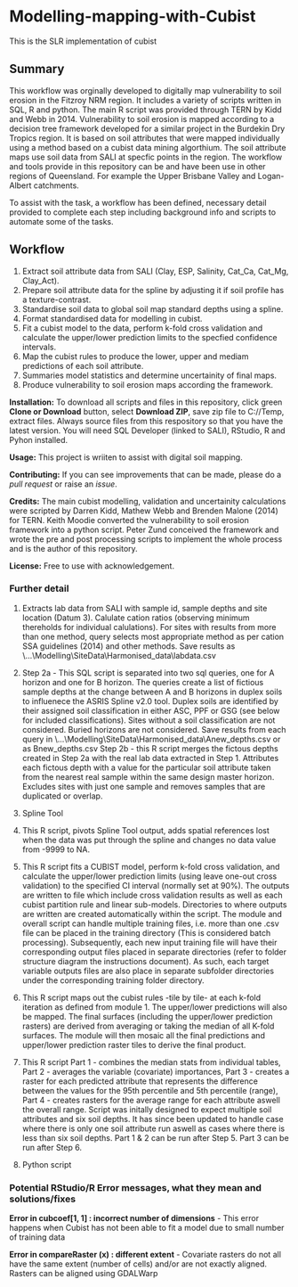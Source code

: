 # Modelling-mapping-with-Cubist
This is the SLR implementation of cubist 

## Summary
This workflow was orginally developed to digitally map vulnerability to soil erosion in the Fitzroy NRM region. It includes a variety of scripts written in SQL, R and python. The main R script was provided through TERN by Kidd and Webb in 2014. Vulnerability to soil erosion is mapped according to a decision tree framework developed for a similar project in the Burdekin Dry Tropics region. It is based on soil attributes that were mapped individually using a method based on a cubist data mining algorthium. The soil attribute maps use soil data from SALI at specfic points in the region. The workflow and tools provide in this repository can be and have been use in other regions of Queensland. For example the Upper Brisbane Valley and Logan-Albert catchments.

To assist with the task, a workflow has been defined, necessary detail provided to complete each step including background info and scripts to automate some of the tasks.

## Workflow
1.  Extract soil attribute data from SALI (Clay, ESP, Salinity, Cat_Ca, Cat_Mg, Clay_Act).
1.  Prepare soil attribute data for the spline by adjusting it if soil profile has a texture-contrast.
1.  Standardise soil data to global soil map standard depths using a spline.
1.  Format standardised data for modelling in cubist.
1.  Fit a cubist model to the data, perform k-fold cross validation and calculate the upper/lower prediction limits to the specfied confidence intervals.
1.  Map the cubist rules to produce the lower, upper and mediam predictions of each soil attribute.
1.  Summaries model statistics and determine uncertainity of final maps.
1.  Produce vulnerability to soil erosion maps according the framework.

**Installation:** To download all scripts and files in this repository, click green **Clone or Download** button, select **Download ZIP**, save zip file to C://Temp, extract files. Always source files from this respository so that you have the latest version. You will need SQL Developer (linked to SALI), RStudio, R and Pyhon installed.

**Usage:** This project is wriiten to assist with digital soil mapping.

**Contributing:** If you can see improvements that can be made, please do a *pull request* or raise an *issue*.

**Credits:** The main cubist modelling, validation and uncertainity calculations were scripted by Darren Kidd, Mathew Webb and Brenden Malone (2014) for TERN. Keith Moodie converted the vulnerability to soil erosion framework into a python script. Peter Zund conceived the framework and wrote the pre and post processing scripts to implement the whole process and is the author of this repository.

**License:** Free to use with acknowledgement.

### Further detail
1.  Extracts lab data from SALI with sample id, sample depths and site location (Datum 3). Calulate cation ratios (observing minimum thereholds for individual calulations). For sites with results from more than one method, query selects most appropriate method as per cation SSA guidelines (2014) and other methods. Save results as \\...\Modelling\SiteData\Harmonised_data\labdata.csv

1.  Step 2a - This SQL script is separated into two sql queries, one for A horizon and one for B horizon. The queries create a list of fictious sample depths at the change between A and B horizons in duplex soils to influenece the ASRIS Spline v2.0 tool. Duplex soils are identified by their assigned soil classification in either ASC, PPF or GSG (see below for included classifications). Sites without a soil classification are not considered. Buried horizons are not considered. Save results from each query in \\...\Modelling\SiteData\Harmonised_data\Anew_depths.csv or as Bnew_depths.csv
    Step 2b - this R script merges the fictous depths created in Step 2a with the real lab data extracted in Step 1. Attributes each fictous depth with a value for the particular soil attribute taken from the nearest real sample within the same design master horizon. Excludes sites with just one sample and removes samples that are duplicated or overlap.
  
1.  Spline Tool

1.  This R script, pivots Spline Tool output, adds spatial references lost when the data was put through the spline and changes no data value from -9999 to NA.

1.  This R script fits a CUBIST model, perform k-fold cross validation, and calculate the upper/lower prediction limits (using leave one-out cross validation) to the specified CI interval (normally set at 90%). The outputs are written to file which include cross validation results as well as each cubist partition rule and linear sub-models. Directories to where outputs are written are created automatically within the script. The module and overall script can handle multiple training files, i.e. more than one .csv file can be placed in the training directory (This is considered batch processing). Subsequently, each new input training file will have their corresponding output files placed in separate directories (refer to folder structure diagram the instructions document). As such, each target variable outputs files are also place in separate subfolder directories under the corresponding training folder directory.

1.  This R script maps out the cubist rules -tile by tile- at each k-fold iteration as defined from module 1. The upper/lower predictions will also be mapped. The final surfaces (including the upper/lower prediction rasters) are derived from  averaging or taking the median of all K-fold surfaces. The module will then mosaic all the final predictions and upper/lower prediction raster tiles to derive the final product.

1.  This R script Part 1 - combines the median stats from individual tables, Part 2 - averages the variable (covariate) importances, Part 3 - creates a raster for each predicted attribute that represents the difference between the values for the 95th percentile and 5th percentile (range), Part 4 - creates rasters for the average range for each attribute aswell the overall range. Script was initally designed to expect multiple soil attributes and six soil depths. It has since been updated to handle case where there is only one soil attribute run aswell as cases where there is less than six soil depths. Part 1 & 2 can be run after Step 5. Part 3 can be run after Step 6.

1.  Python script

### Potential RStudio/R Error messages, what they mean and solutions/fixes
**Error in cubcoef[1, 1] : incorrect number of dimensions** - This error happens when Cubist has not been able to fit a model due to small number of training data

**Error in compareRaster (x) : different extent** - Covariate rasters do not all have the same extent (number of cells) and/or are not exactly aligned. Rasters can be aligned using GDALWarp


